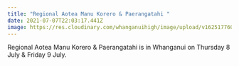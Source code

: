```yaml
---
title: "Regional Aotea Manu Korero & Paerangatahi "
date: 2021-07-07T22:03:17.441Z
image: https://res.cloudinary.com/whanganuihigh/image/upload/v1625177609/Events/Reg_Aotea_Manu_Korero_Paerangatahi._facebook_2021.png
---
```

Regional Aotea Manu Korero & Paerangatahi is in Whanganui on Thursday 8 July & Friday 9 July.
	
